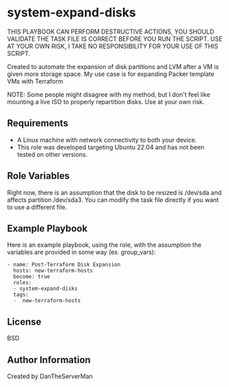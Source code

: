 system-expand-disks
=========

THIS PLAYBOOK CAN PERFORM DESTRUCTIVE ACTIONS, YOU SHOULD VALIDATE THE TASK FILE IS CORRECT BEFORE YOU RUN THE SCRIPT. USE AT YOUR OWN RISK, I TAKE NO RESPONSIBILITY FOR YOUR USE OF THIS SCRIPT.

Created to automate the expansion of disk partitions and LVM after a VM is given more storage space. My use case is for expanding Packer template VMs with Terraform

NOTE: Some people might disagree with my method, but I don't feel like mounting a live ISO to properly repartition disks. Use at your own risk.


Requirements
------------

- A Linux machine with network connectivity to both your device.
- This role was developed targeting Ubuntu 22.04 and has not been tested on other versions.

Role Variables
--------------
 
Right now, there is an assumption that the disk to be resized is /dev/sda and affects partition /dev/sda3. You can modify the task file directly if you want to use a different file.

Example Playbook
----------------

Here is an example playbook, using the role, with the assumption the variables are provided in some way (ex. group_vars):
```
- name: Post-Terraform Disk Expansion
  hosts: new-terraform-hosts
  become: true
  roles:
  - system-expand-disks
  tags:
  -  new-terraform-hosts
```
License
-------

BSD

Author Information
------------------

Created by DanTheServerMan